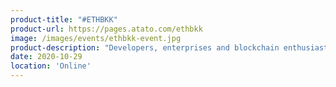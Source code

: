 ```yaml
---
product-title: "#ETHBKK"
product-url: https://pages.atato.com/ethbkk
image: /images/events/ethbkk-event.jpg
product-description: "Developers, enterprises and blockchain enthusiasts join this online free event to discover the latest of the Ethereum blockchain"  
date: 2020-10-29
location: 'Online'
---
```

